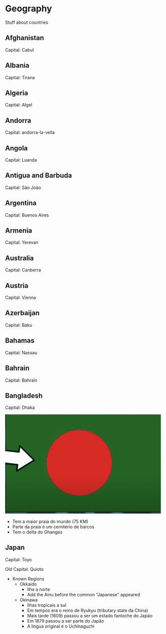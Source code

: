 # Geography

Stuff about countries

## Afghanistan

Capital: Cabul

## Albania

Capital: Tirana

## Algeria

Capital: Algel

## Andorra

Capital: andorra-la-vella

## Angola

Capital: Luanda

## Antigua and Barbuda

Capital: São João

## Argentina

Capital: Buenos Aires

## Armenia

Capital: Yerevan

## Australia

Capital: Canberra

## Austria

Capital: Vienna

## Azerbaijan

Capital: Baku

## Bahamas

Capital: Nassau

## Bahrain

Capital: Bahrain

## Bangladesh

Capital: Dhaka

![flag](images/2022-09-01-09-38-26.png)

- Tem a maior praia do mundo (75 KM)
- Parte da praia é um cemitério de barcos
- Tem o delta do Ghanges

## Japan

Capital: Toyo

Old Capital: Quioto

- Known Regions
  - Okkaido
    - Ilha a norte
    - Add the Ainu before the common "Japanese" appeared
  - Okinawa
    - Ilhas tropicais a sul
    - Em tempos era o reino de Ryukyu (tributary state da China)
    - Mais tarde (1609) passou a ser um estado fantoche do Japão
    - Em 1879 passou a ser parte do Japão
    - A lingua original é o Uchinaguchi
